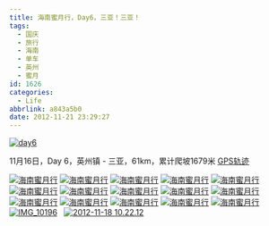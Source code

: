 ```yaml
---
title: 海南蜜月行，Day6，三亚！三亚！
tags:
  - 国庆
  - 旅行
  - 海南
  - 单车
  - 英州
  - 蜜月
id: 1626
categories:
  - Life
abbrlink: a843a5b0
date: 2012-11-21 23:29:27
---
```

[![day6](/images/2013/03/day6.jpg)](/images/2013/03/day6.jpg)

11月16日，Day 6，英州镇 - 三亚，61km，累计爬坡1679米 [GPS轨迹](http://www.endomondo.com/workouts/113650569/581133)
<!--more-->

[![海南蜜月行](/images/2013/03/2012-11-16-16.43.12.jpg)](/images/2013/03/2012-11-16-16.43.12.jpg)
[![海南蜜月行](/images/2013/03/IMG_10274_stitch.jpg)](/images/2013/03/IMG_10274_stitch.jpg)
[![海南蜜月行](/images/2013/03/IMG_09869_stitch.jpg)](/images/2013/03/IMG_09869_stitch.jpg)
[![海南蜜月行](/images/2013/03/IMG_10282_stitch.jpg)](/images/2013/03/IMG_10282_stitch.jpg)
[![海南蜜月行](/images/2013/03/IMG_10298.jpg)](/images/2013/03/IMG_10298.jpg)
[![海南蜜月行](/images/2013/03/IMG_10261.jpg)](/images/2013/03/IMG_10261.jpg)
[![海南蜜月行](/images/2013/03/IMG_10228.jpg)](/images/2013/03/IMG_10228.jpg)
[![海南蜜月行](/images/2013/03/IMG_10187.jpg)](/images/2013/03/IMG_10187.jpg)
[![海南蜜月行](/images/2013/03/IMG_10137.jpg)](/images/2013/03/IMG_10137.jpg)
[![海南蜜月行](/images/2013/03/IMG_10106.jpg)](/images/2013/03/IMG_10106.jpg)
[![海南蜜月行](/images/2013/03/IMG_10049.jpg)](/images/2013/03/IMG_10049.jpg)
[![海南蜜月行](/images/2013/03/IMG_10037.jpg)](/images/2013/03/IMG_10037.jpg)
[![海南蜜月行](/images/2013/03/IMG_10021.jpg)](/images/2013/03/IMG_10021.jpg)
[![海南蜜月行](/images/2013/03/IMG_09920.jpg)](/images/2013/03/IMG_09920.jpg)
[![海南蜜月行](/images/2013/03/IMG_10340.jpg)](/images/2013/03/IMG_10340.jpg)
[![IMG_10196](/images/2013/03/IMG_10196.jpg)](/images/2013/03/IMG_10196.jpg)  
[![2012-11-18 10.22.12](/images/2013/03/2012-11-18-10.22.12.jpg)](/images/2013/03/2012-11-18-10.22.12.jpg)